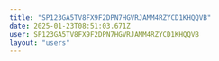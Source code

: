 ```yaml
---
title: "SP123GA5TV8FX9F2DPN7HGVRJAMM4RZYCD1KHQQVB"
date: 2025-01-23T08:51:03.671Z
user: SP123GA5TV8FX9F2DPN7HGVRJAMM4RZYCD1KHQQVB
layout: "users"
---
```

    